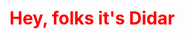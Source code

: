 <head>
  <style>
    h1 {
      color: red;
    }
  </style>
</head>
<body>
  <h1>Hey, folks it's <b>Didar</b></h1>
</body>
